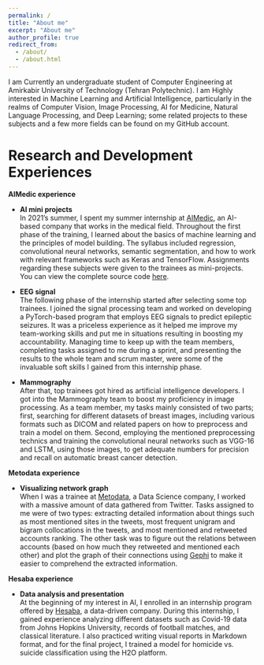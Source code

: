 ```yaml
---
permalink: /
title: "About me"
excerpt: "About me"
author_profile: true
redirect_from: 
  - /about/
  - /about.html
---
```


I am Currently an undergraduate student of Computer Engineering at Amirkabir University of Technology (Tehran Polytechnic). I am Highly interested in Machine Learning and Artificial Intelligence, particularly in the realms of Computer Vision, Image Processing, AI for Medicine, Natural Language Processing, and Deep Learning; some related projects to these subjects and a few more fields can be found on my GitHub account.  

# Research and Development Experiences

**AIMedic experience**
* **AI mini projects** <br/>
In 2021’s summer, I spent my summer internship at [AIMedic](https://aimedic.co), an AI-based company that works in the medical field. Throughout the first phase of the training, I learned about the basics of machine learning and the principles of model building. The syllabus included regression, convolutional neural networks, semantic segmentation, and how to work with relevant frameworks such as Keras and TensorFlow. Assignments regarding these subjects were given to the trainees as mini-projects. You can view the complete source code [here](https://github.com/zahrasalarian/AI-Mini-Projects).

* **EEG signal** <br/>
The following phase of the internship started after selecting some top trainees. I joined the signal processing team and worked on developing a PyTorch-based program that employs EEG signals to predict epileptic seizures. It was a priceless experience as it helped me improve my team-working skills and put me in situations resulting in boosting my accountability. Managing time to keep up with the team members, completing tasks assigned to me during a sprint, and presenting the results to the whole team and scrum master, were some of the invaluable soft skills I gained from this internship phase.

* **Mammography** <br/>
After that, top trainees got hired as artificial intelligence developers. I got into the Mammography team to boost my proficiency in image processing. As a team member, my tasks mainly consisted of two parts; first, searching for different datasets of breast images, including various formats such as DICOM and related papers on how to preprocess and train a model on them. Second, employing the mentioned preprocessing technics and training the convolutional neural networks such as VGG-16 and LSTM, using those images, to get adequate numbers for precision and recall on automatic breast cancer detection.

**Metodata experience**
* **Visualizing network graph** <br/>
When I was a trainee at [Metodata](http://metodata.ai), a Data Science company, I worked with a massive amount of data gathered from Twitter. Tasks assigned to me were of two types: extracting detailed information about things such as most mentioned sites in the tweets, most frequent unigram and bigram collocations in the tweets, and most mentioned and retweeted accounts ranking. The other task was to figure out the relations between accounts (based on how much they retweeted and mentioned each other) and plot the graph of their connections using [Gephi](https://gephi.org) to make it easier to comprehend the extracted information.

**Hesaba experience**
* **Data analysis and presentation** <br/>
At the beginning of my interest in AI, I enrolled in an internship program offered by [Hesaba](https://www.linkedin.com/company/hesaba/), a data-driven company. During this internship, I gained experience analyzing different datasets such as Covid-19 data from Johns Hopkins University, records of football matches, and classical literature. I also practiced writing visual reports in Markdown format, and for the final project, I trained a model for homicide vs. suicide classification using the H2O platform.